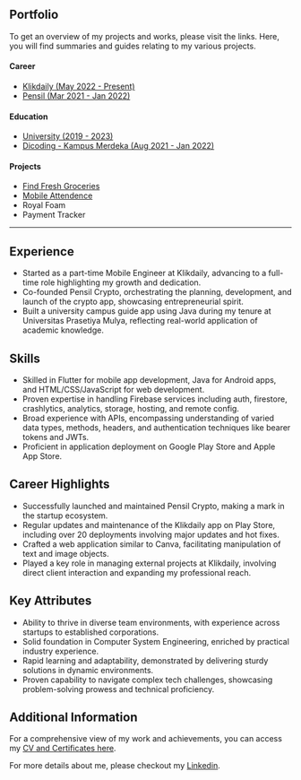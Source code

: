 ## Portfolio
To get an overview of my projects and works, please visit the links. Here, you will find summaries and guides relating to my various projects.

#### Career
- [Klikdaily (May 2022 - Present)](https://github.com/nicholas-stancio-saka/nicholas-stancio-saka/tree/main/portfolios/career/klikdaily.md)
- [Pensil (Mar 2021 - Jan 2022)](https://github.com/nicholas-stancio-saka/nicholas-stancio-saka/blob/main/portfolios/career/pensil.md)
  
#### Education
- [University (2019 - 2023)](https://github.com/nicholas-stancio-saka/nicholas-stancio-saka/tree/main/portfolios/education/kuliah.md)
- [Dicoding - Kampus Merdeka (Aug 2021 - Jan 2022)](https://drive.google.com/drive/folders/1OJYu6iTwsLcYoj2Xib3nG09PSPB1msO5?usp=sharing)
<!-- - [Dicoding - Kampus Merdeka (Aug 2021 - Jan 2022)](https://github.com/nicholas-stancio-saka/nicholas-stancio-saka/blob/main/portfolios/education/dicoding.md) -->

#### Projects
- [Find Fresh Groceries](https://github.com/nicholas-stancio-saka/nicholas-stancio-saka/blob/main/portfolios/projects/find-fresh-groceries.md)
- [Mobile Attendence](https://github.com/nicholas-stancio-saka/nicholas-stancio-saka/blob/main/portfolios/projects/mobile-attendance.md)
- Royal Foam
- Payment Tracker
  
---

## Experience
- Started as a part-time Mobile Engineer at Klikdaily, advancing to a full-time role highlighting my growth and dedication.
- Co-founded Pensil Crypto, orchestrating the planning, development, and launch of the crypto app, showcasing entrepreneurial spirit.
- Built a university campus guide app using Java during my tenure at Universitas Prasetiya Mulya, reflecting real-world application of academic knowledge.

## Skills
- Skilled in Flutter for mobile app development, Java for Android apps, and HTML/CSS/JavaScript for web development.
- Proven expertise in handling Firebase services including auth, firestore, crashlytics, analytics, storage, hosting, and remote config.
- Broad experience with APIs, encompassing understanding of varied data types, methods, headers, and authentication techniques like bearer tokens and JWTs.
- Proficient in application deployment on Google Play Store and Apple App Store.

## Career Highlights
- Successfully launched and maintained Pensil Crypto, making a mark in the startup ecosystem.
- Regular updates and maintenance of the Klikdaily app on Play Store, including over 20 deployments involving major updates and hot fixes.
- Crafted a web application similar to Canva, facilitating manipulation of text and image objects.
- Played a key role in managing external projects at Klikdaily, involving direct client interaction and expanding my professional reach.

## Key Attributes
- Ability to thrive in diverse team environments, with experience across startups to established corporations.
- Solid foundation in Computer System Engineering, enriched by practical industry experience.
- Rapid learning and adaptability, demonstrated by delivering sturdy solutions in dynamic environments.
- Proven capability to navigate complex tech challenges, showcasing problem-solving prowess and technical proficiency.

## Additional Information
For a comprehensive view of my work and achievements, you can access my [CV and Certificates here](https://drive.google.com/drive/folders/1OJYu6iTwsLcYoj2Xib3nG09PSPB1msO5?usp=sharing).

For more details about me, please checkout my [Linkedin](https://www.linkedin.com/in/nicholas-stancio-saka/).
